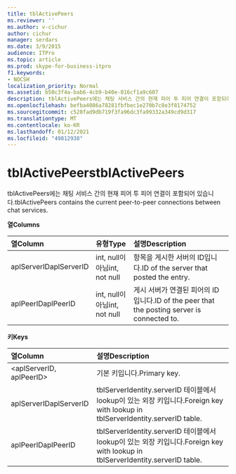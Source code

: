 ```yaml
---
title: tblActivePeers
ms.reviewer: ''
ms.author: v-cichur
author: cichur
manager: serdars
ms.date: 3/9/2015
audience: ITPro
ms.topic: article
ms.prod: skype-for-business-itpro
f1.keywords:
- NOCSH
localization_priority: Normal
ms.assetid: b50c3f4a-bab6-4cb9-b40e-016cf1a9c607
description: tblActivePeers에는 채팅 서비스 간의 현재 피어 투 피어 연결이 포함되어 있습니다.
ms.openlocfilehash: befba4086a78281fbfbec1e270b7c8e3f8174752
ms.sourcegitcommit: c528fad9db719f3fa96dc3fa99332a349cd9d317
ms.translationtype: MT
ms.contentlocale: ko-KR
ms.lasthandoff: 01/12/2021
ms.locfileid: "49812938"
---
```

# <a name="tblactivepeers"></a><span data-ttu-id="3a3db-103">tblActivePeers</span><span class="sxs-lookup"><span data-stu-id="3a3db-103">tblActivePeers</span></span>
 
<span data-ttu-id="3a3db-104">tblActivePeers에는 채팅 서비스 간의 현재 피어 투 피어 연결이 포함되어 있습니다.</span><span class="sxs-lookup"><span data-stu-id="3a3db-104">tblActivePeers contains the current peer-to-peer connections between chat services.</span></span>
  
<span data-ttu-id="3a3db-105">**열**</span><span class="sxs-lookup"><span data-stu-id="3a3db-105">**Columns**</span></span>

|<span data-ttu-id="3a3db-106">**열**</span><span class="sxs-lookup"><span data-stu-id="3a3db-106">**Column**</span></span>|<span data-ttu-id="3a3db-107">**유형**</span><span class="sxs-lookup"><span data-stu-id="3a3db-107">**Type**</span></span>|<span data-ttu-id="3a3db-108">**설명**</span><span class="sxs-lookup"><span data-stu-id="3a3db-108">**Description**</span></span>|
|:-----|:-----|:-----|
|<span data-ttu-id="3a3db-109">aplServerID</span><span class="sxs-lookup"><span data-stu-id="3a3db-109">aplServerID</span></span>  <br/> |<span data-ttu-id="3a3db-110">int, null이 아님</span><span class="sxs-lookup"><span data-stu-id="3a3db-110">int, not null</span></span>  <br/> |<span data-ttu-id="3a3db-111">항목을 게시한 서버의 ID입니다.</span><span class="sxs-lookup"><span data-stu-id="3a3db-111">ID of the server that posted the entry.</span></span>  <br/> |
|<span data-ttu-id="3a3db-112">aplPeerID</span><span class="sxs-lookup"><span data-stu-id="3a3db-112">aplPeerID</span></span>  <br/> |<span data-ttu-id="3a3db-113">int, null이 아님</span><span class="sxs-lookup"><span data-stu-id="3a3db-113">int, not null</span></span>  <br/> |<span data-ttu-id="3a3db-114">게시 서버가 연결된 피어의 ID입니다.</span><span class="sxs-lookup"><span data-stu-id="3a3db-114">ID of the peer that the posting server is connected to.</span></span>  <br/> |
   
<span data-ttu-id="3a3db-115">**키**</span><span class="sxs-lookup"><span data-stu-id="3a3db-115">**Keys**</span></span>

|<span data-ttu-id="3a3db-116">**열**</span><span class="sxs-lookup"><span data-stu-id="3a3db-116">**Column**</span></span>|<span data-ttu-id="3a3db-117">**설명**</span><span class="sxs-lookup"><span data-stu-id="3a3db-117">**Description**</span></span>|
|:-----|:-----|
|\<aplServerID, aplPeerID\>  <br/> |<span data-ttu-id="3a3db-118">기본 키입니다.</span><span class="sxs-lookup"><span data-stu-id="3a3db-118">Primary key.</span></span>  <br/> |
|<span data-ttu-id="3a3db-119">aplServerID</span><span class="sxs-lookup"><span data-stu-id="3a3db-119">aplServerID</span></span>  <br/> |<span data-ttu-id="3a3db-120">tblServerIdentity.serverID 테이블에서 lookup이 있는 외장 키입니다.</span><span class="sxs-lookup"><span data-stu-id="3a3db-120">Foreign key with lookup in tblServerIdentity.serverID table.</span></span>  <br/> |
|<span data-ttu-id="3a3db-121">aplPeerID</span><span class="sxs-lookup"><span data-stu-id="3a3db-121">aplPeerID</span></span>  <br/> |<span data-ttu-id="3a3db-122">tblServerIdentity.serverID 테이블에서 lookup이 있는 외장 키입니다.</span><span class="sxs-lookup"><span data-stu-id="3a3db-122">Foreign key with lookup in tblServerIdentity.serverID table.</span></span>  <br/> |
   

